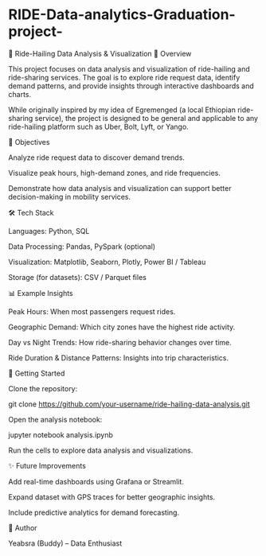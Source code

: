 # RIDE-Data-analytics-Graduation-project-

🚖 Ride-Hailing Data Analysis & Visualization
📌 Overview

This project focuses on data analysis and visualization of ride-hailing and ride-sharing services. The goal is to explore ride request data, identify demand patterns, and provide insights through interactive dashboards and charts.

While originally inspired by my idea of Egremenged (a local Ethiopian ride-sharing service), the project is designed to be general and applicable to any ride-hailing platform such as Uber, Bolt, Lyft, or Yango.

🎯 Objectives

Analyze ride request data to discover demand trends.

Visualize peak hours, high-demand zones, and ride frequencies.

Demonstrate how data analysis and visualization can support better decision-making in mobility services.

🛠️ Tech Stack

Languages: Python, SQL

Data Processing: Pandas, PySpark (optional)

Visualization: Matplotlib, Seaborn, Plotly, Power BI / Tableau

Storage (for datasets): CSV / Parquet files

📊 Example Insights

Peak Hours: When most passengers request rides.

Geographic Demand: Which city zones have the highest ride activity.

Day vs Night Trends: How ride-sharing behavior changes over time.

Ride Duration & Distance Patterns: Insights into trip characteristics.

🚀 Getting Started

Clone the repository:

git clone https://github.com/your-username/ride-hailing-data-analysis.git


Open the analysis notebook:

jupyter notebook analysis.ipynb


Run the cells to explore data analysis and visualizations.

✨ Future Improvements

Add real-time dashboards using Grafana or Streamlit.

Expand dataset with GPS traces for better geographic insights.

Include predictive analytics for demand forecasting.

👤 Author

Yeabsra (Buddy) – Data Enthusiast
